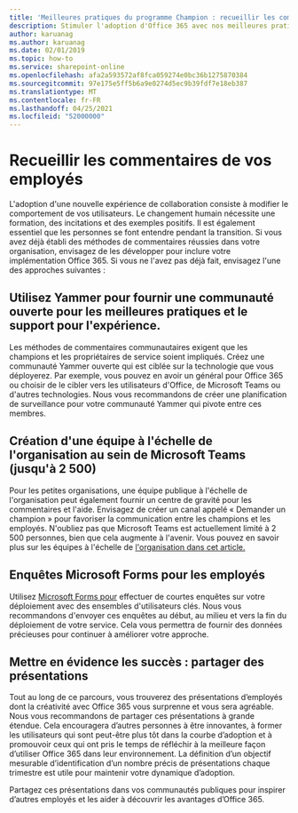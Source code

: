 ```yaml
---
title: 'Meilleures pratiques du programme Champion : recueillir les commentaires'
description: Stimuler l'adoption d'Office 365 avec nos meilleures pratiques du programme Champion
author: karuanag
ms.author: karuanag
ms.date: 02/01/2019
ms.topic: how-to
ms.service: sharepoint-online
ms.openlocfilehash: afa2a593572af8fca059274e0bc36b1275870384
ms.sourcegitcommit: 97e175e5ff5b6a9e0274d5ec9b39fdf7e18eb387
ms.translationtype: MT
ms.contentlocale: fr-FR
ms.lasthandoff: 04/25/2021
ms.locfileid: "52000000"
---
```

# <a name="collect-feedback-from-your-employees"></a>Recueillir les commentaires de vos employés

L'adoption d'une nouvelle expérience de collaboration consiste à modifier le comportement de vos utilisateurs. Le changement humain nécessite une formation, des incitations et des exemples positifs. Il est également essentiel que les personnes se font entendre pendant la transition. Si vous avez déjà établi des méthodes de commentaires réussies dans votre organisation, envisagez de les développer pour inclure votre implémentation Office 365. Si vous ne l'avez pas déjà fait, envisagez l'une des approches suivantes :

## <a name="use-yammer-to-provide-an-open-community-for-best-practices-and-support-for-the-experience"></a>Utilisez Yammer pour fournir une communauté ouverte pour les meilleures pratiques et le support pour l'expérience.
Les méthodes de commentaires communautaires exigent que les champions et les propriétaires de service soient impliqués. Créez une communauté Yammer ouverte qui est ciblée sur la technologie que vous déployerez.  Par exemple, vous pouvez en avoir un général pour Office 365 ou choisir de le cibler vers les utilisateurs d'Office, de Microsoft Teams ou d'autres technologies.  Nous vous recommandons de créer une planification de surveillance pour votre communauté Yammer qui pivote entre ces membres. 

## <a name="creating-an-org-wide-team-within-microsoft-teams-up-to-2500"></a>Création d'une équipe à l'échelle de l'organisation au sein de Microsoft Teams (jusqu'à 2 500)
Pour les petites organisations, une équipe publique à l'échelle de l'organisation peut également fournir un centre de gravité pour les commentaires et l'aide.  Envisagez de créer un canal appelé « Demander un champion » pour favoriser la communication entre les champions et les employés.  N'oubliez pas que Microsoft Teams est actuellement limité à 2 500 personnes, bien que cela augmente à l'avenir. Vous pouvez en savoir plus sur les équipes à l'échelle de [l'organisation dans cet article.](/microsoftteams/create-an-org-wide-team) 

## <a name="microsoft-forms-for-employee-surveys"></a>Enquêtes Microsoft Forms pour les employés

Utilisez [Microsoft Forms pour](https://support.office.com/forms) effectuer de courtes enquêtes sur votre déploiement avec des ensembles d'utilisateurs clés.  Nous vous recommandons d'envoyer ces enquêtes au début, au milieu et vers la fin du déploiement de votre service.  Cela vous permettra de fournir des données précieuses pour continuer à améliorer votre approche.  

## <a name="highlight-the-wins-share-showcases"></a>Mettre en évidence les succès : partager des présentations
Tout au long de ce parcours, vous trouverez des présentations d’employés dont la créativité avec Office 365 vous surprenne et vous sera agréable. Nous vous recommandons de partager ces présentations à grande étendue. Cela encouragera d’autres personnes à être innovantes, à former les utilisateurs qui sont peut-être plus tôt dans la courbe d’adoption et à promouvoir ceux qui ont pris le temps de réfléchir à la meilleure façon d’utiliser Office 365 dans leur environnement. La définition d’un objectif mesurable d’identification d’un nombre précis de présentations chaque trimestre est utile pour maintenir votre dynamique d’adoption.

Partagez ces présentations dans vos communautés publiques pour inspirer d’autres employés et les aider à découvrir les avantages d’Office 365.